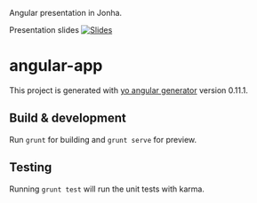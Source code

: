 Angular presentation in Jonha.

Presentation slides [![Slides](http://www.slideshare.net/bipin_upd/front-end-development-with-angular-js)](http://www.slideshare.net/bipin_upd/front-end-development-with-angular-js)

# angular-app

This project is generated with [yo angular generator](https://github.com/yeoman/generator-angular)
version 0.11.1.

## Build & development

Run `grunt` for building and `grunt serve` for preview.

## Testing

Running `grunt test` will run the unit tests with karma.
